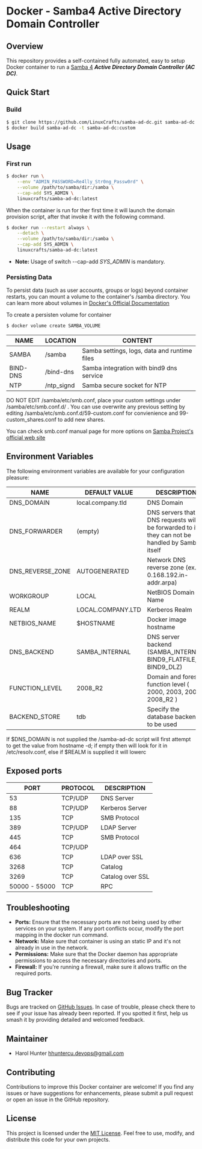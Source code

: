# Docker - Samba4 Active Directory Domain Controller



## Overview
This repository provides a self-contained fully automated, easy to setup Docker container to run a [Samba 4](htts://www.samba.org/) _**Active Directory Domain Controller (AC DC)**_.  


## Quick Start

### Build
```bash
$ git clone https://github.com/LinuxCrafts/samba-ad-dc.git samba-ad-dc
$ docker build samba-ad-dc -t samba-ad-dc:custom
```


## Usage

### First run
```bash
$ docker run \
    --env "ADMIN_PASSWORD=Re4lly_Str0ng_Passw0rd" \
    --volume /path/to/samba/dir:/samba \
    --cap-add SYS_ADMIN \
    linuxcrafts/samba-ad-dc:latest
```
When the container is run for ther first time it will launch the domain provision script, after that invoke it with the following command.

```bash
$ docker run --restart always \
    --detach \
    --volume /path/to/samba/dir:/samba \
    --cap-add SYS_ADMIN \
    linuxcrafts/samba-ad-dc:latest
```
* **Note:** Usage of switch --cap-add _SYS_ADMIN_ is mandatory.

### Persisting Data
To persist data (such as user accounts, groups or logs) beyond container restarts, you can mount a volume to the container's /samba directory. You can learn more about volumes in [Docker's Official Documentation](https://docs.docker.com/storage/volumes/)

To create a persisten volume for container

```bash
$ docker volume create SAMBA_VOLUME
```


| NAME | LOCATION | CONTENT |
|------|-------|-------------|
| SAMBA | /samba | Samba settings, logs, data and runtime files |
| BIND-DNS| /bind-dns | Samba integration with bind9 dns service
| NTP | /ntp_signd | Samba secure socket for NTP

DO NOT EDIT /samba/etc/smb.conf, place your custom settings under /samba/etc/smb.conf.d/
. You can use overwrite any previous setting by editing /samba/etc/smb.conf.d/59-custom.conf for convienience and 99-custom_shares.conf to add new shares.

You can check smb.conf manual page for more options on [Samba Project's official web site](https://www.samba.org/samba/docs/current/man-html/smb.conf.5.html)


## Environment Variables


The following environment variables are available for your configuration
pleasure:

| NAME | DEFAULT VALUE | DESCRIPTION |
|------|---------|-------------|
| DNS_DOMAIN | local.company.tld | DNS Domain
| DNS_FORWARDER | (empty) | DNS servers that DNS requests will be forwarded to if they can not be handled by Samba itself
| DNS_REVERSE_ZONE | AUTOGENERATED | Network DNS reverse zone (ex. 0.168.192.in-addr.arpa)
| WORKGROUP | LOCAL | NetBIOS Domain Name
| REALM | LOCAL.COMPANY.LTD | Kerberos Realm
| NETBIOS_NAME | $HOSTNAME | Docker image hostname
| DNS_BACKEND | SAMBA_INTERNAL | DNS server backend (SAMBA_INTERNAL, BIND9_FLATFILE, BIND9_DLZ)
| FUNCTION_LEVEL | 2008_R2 | Domain and forest function level ( 2000, 2003, 2008, 2008_R2 )
| BACKEND_STORE| tdb | Specify the database backend to be used |

If $DNS_DOMAIN is not supplied the /samba-ad-dc script will first attempt to get the value from hostname -d; if empty then will look for it in /etc/resolv.conf, else if $REALM is supplied it will lowerc

## Exposed ports
| PORT | PROTOCOL | DESCRIPTION | 
|------|----------|-------------|
| 53 | TCP/UDP | DNS Server |
| 88 | TCP/UDP | Kerberos Server | 
| 135 | TCP | SMB Protocol | 
| 389 | TCP/UDP | LDAP Server | 
| 445 | TCP | SMB Protocol | 
| 464 | TCP/UDP | |
| 636 | TCP | LDAP over SSL |
| 3268 | TCP | Catalog | 
| 3269 | TCP | Catalog over SSL | 
| 50000 - 55000 | TCP | RPC |




## Troubleshooting
* **Ports:** Ensure that the necessary ports are not being used by other services on your system. If any port conflicts occur, modify the port mapping in the docker run command.
* **Network:** Make sure that container is using an static IP and it's not already in use in the network.
* **Permissions:** Make sure that the Docker daemon has appropriate permissions to access the necessary directories and ports.
* **Firewall:** If you're running a firewall, make sure it allows traffic on the required ports.




## Bug Tracker

Bugs are tracked on [GitHub Issues](https://github.com/linuxcrafts/samba-dc-ac/issues).
In case of trouble, please check there to see if your issue has already been reported.
If you spotted it first, help us smash it by providing detailed and welcomed feedback.

## Maintainer

* Harol Hunter <hhuntercu.devops@gmail.com>

## Contributing
Contributions to improve this Docker container are welcome! If you find any issues or have suggestions for enhancements, please submit a pull request or open an issue in the GitHub repository.

## License
This project is licensed under the [MIT License](https://opensource.org/licenses/MIT). Feel free to use, modify, and distribute this code for your own projects.
